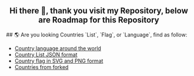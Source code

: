 <h2 align="center">
Hi there 👋, thank you visit my Repository, below are Roadmap for this Repository
</h2>
## 🌎 Are you looking Countries `List`, `Flag`, or `Language`, find as follow:

- [Country language around the world](https://github.com/ekaone/Country-Language)
- [Country List JSON format](https://github.com/ekaone/Country-List)
- [Country flag in SVG and PNG format](https://github.com/ekaone/Country-Flag)
- [Countries from forked](https://github.com/ekaone/Countries)



